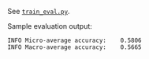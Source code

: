 See [`train_eval.py`](train_eval.py).

Sample evaluation output:

    INFO Micro-average accuracy:    0.5806
    INFO Macro-average accuracy:    0.5665
